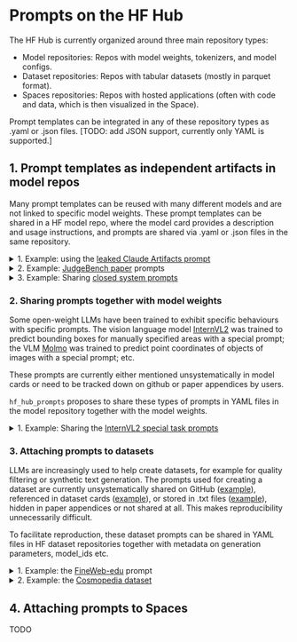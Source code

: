 
# Prompts on the HF Hub

The HF Hub is currently organized around three main repository types:
- Model repositories: Repos with model weights, tokenizers, and model configs.
- Dataset repositories: Repos with tabular datasets (mostly in parquet format). 
- Spaces repositories: Repos with hosted applications (often with code and data, which is then visualized in the Space).

Prompt templates can be integrated in any of these repository types as .yaml or .json files. [TODO: add JSON support, currently only YAML is supported.]



## 1. Prompt templates as independent artifacts in model repos
Many prompt templates can be reused with many different models and are not linked to specific model weights. These prompt templates can be shared in a HF model repo, where the model card provides a description and usage instructions, and prompts are shared via .yaml or .json files in the same repository.


<details>
  <summary>1. Example: using the <a href="https://gist.github.com/dedlim/6bf6d81f77c19e20cd40594aa09e3ecd">leaked Claude Artifacts prompt</a></summary>

#### List all prompt templates stored in a HF model repo
This [example HF repository](https://huggingface.co/MoritzLaurer/closed_system_prompts) 
contains leaked or released prompts from Anthropic and OpenAI. 

```python
from hf_hub_prompts import list_prompt_templates
list_prompt_templates(repo_id="MoritzLaurer/closed_system_prompts")
# ['claude-3-5-artifacts-leak-210624.yaml', 'claude-3-5-sonnet-text-090924.yaml', 'claude-3-5-sonnet-text-image-090924.yaml', 'jokes-prompt.yaml', 'openai-metaprompt-audio.yaml', 'openai-metaprompt-text.yaml']
```

#### Download a specific prompt template
Here, we download the leaked prompt for Claude-3.5 Sonnet for creating Artifacts. 

```python
from hf_hub_prompts import download_prompt_template
prompt_template = download_prompt_template(
    repo_id="MoritzLaurer/closed_system_prompts",
    filename="claude-3-5-artifacts-leak-210624.yaml"
)
print(prompt_template)
# ChatPromptTemplate(messages=[{'role': 'system', 'content': '<artifacts_info> The assistant can create and reference artifacts during conversations. Artifacts are ... Claude is now being connected with a human.'}, {'role': 'user', 'content': '{user_message}'}], input_variables=['current_date', 'user_message'], metadata=[{'source': 'https://gist.github.com/dedlim/6bf6d81f77c19e20cd40594aa09e3ecd'}])
```

Prompt templates are downloaded as either `ChatPromptTemplate` or `TextPromptTemplate` classes. This class makes it easy to populate a prompt template and convert it into a format that's compatible with different LLM clients.The type is automatically determined based on whether the YAML contains a 'template' key (TextPromptTemplate) or a 'messages' key (ChatPromptTemplate).

#### Populate and use the prompt template
With the `create_messages` method, we can then populate the prompt template for a specific use-case.

```python
# Check which input variables the prompt template requires
print(prompt_template.input_variables)
# ['current_date', 'user_message']

user_message = "Create a simple calculator web application"
messages_anthropic = prompt_template.create_messages(
    user_message=user_message, 
    current_date="Monday 21st October 2024", 
    client="anthropic"
)
```

The output is a list or a dictionary in the format expected by the specified LLM client. For example, OpenAI expects a list of message dictionaries, while Anthropic expects a dictionary with "system" and "messages" keys.

```python
#!pip install anthropic
from anthropic import Anthropic
client_anthropic = Anthropic()

response = client_anthropic.messages.create(
    model="claude-3-5-sonnet-20240620",
    system=messages_anthropic["system"],
    messages=messages_anthropic["messages"],
    max_tokens=4096,
)
```

</details>


<details>
  <summary>2. Example: <a href="https://arxiv.org/pdf/2410.12784">JudgeBench paper</a> prompts</summary>
The paper "JudgeBench: A Benchmark for Evaluating LLM-Based Judges" (<a href="https://arxiv.org/pdf/2410.12784">paper</a>) collects several prompts for using LLMs to evaluate unstructured LLM outputs. After copying them into a <a href="https://huggingface.co/MoritzLaurer/judgebench-prompts">HF Hub model repo</a> in the standardized YAML format, they can be directly loaded and populated.

```python
from hf_hub_prompts import download_prompt_template

prompt_template = download_prompt_template(repo_id="MoritzLaurer/judgebench-prompts", filename="vanilla-prompt.yaml")
```
</details>


<details>
  <summary>3. Example: Sharing <a href="https://huggingface.co/MoritzLaurer/closed_system_prompts">closed system prompts</a></summary>
The community has extracted system prompts from closed API providers like OpenAI or Anthropic and these prompts are unsystematically shared via GitHub, Reddit etc. (e.g. <a href="https://gist.github.com/dedlim/6bf6d81f77c19e20cd40594aa09e3ecd">Anthropic Artifacts prompt</a>). Some API providers have also started sharing their system prompts on their websites in non-standardized HTML (<a href="https://docs.anthropic.com/en/release-notes/system-prompts#sept-9th-2024">Anthropic</a>, <a href="https://platform.openai.com/docs/guides/prompt-generation">OpenAI</a>). To simplify to use of these prompts, they can be shared in a <a href="https://huggingface.co/MoritzLaurer/closed_system_prompts">HF Hub model repo</a> as standardized YAML files.  


```python
from hf_hub_prompts import list_prompt_templates, download_prompt_template
list_prompt_templates(repo_id="MoritzLaurer/closed_system_prompts")
# out: ['claude-3-5-artifacts-leak-210624.yaml', 'claude-3-5-sonnet-text-090924.yaml', 'claude-3-5-sonnet-text-image-090924.yaml', 'jokes-prompt.yaml', 'openai-metaprompt-audio.yaml', 'openai-metaprompt-text.yaml']

prompt_template = download_prompt_template(repo_id="MoritzLaurer/closed_system_prompts", filename="openai-metaprompt-text.yaml")
```
</details>



### 2. Sharing prompts together with model weights
Some open-weight LLMs have been trained to exhibit specific behaviours with specific prompts.
The vision language model [InternVL2](https://huggingface.co/collections/OpenGVLab/internvl-20-667d3961ab5eb12c7ed1463e) was trained to predict bounding boxes for manually specified areas with a special prompt; 
the VLM [Molmo](https://huggingface.co/collections/allenai/molmo-66f379e6fe3b8ef090a8ca19) was trained to predict point coordinates of objects of images with a special prompt; etc.

These prompts are currently either mentioned unsystematically in model cards or need to be tracked down on github or paper appendices by users. 

`hf_hub_prompts` proposes to share these types of prompts in YAML files in the model repository together with the model weights. 

<details>
  <summary>1. Example: Sharing the <a href="https://huggingface.co/MoritzLaurer/open_models_special_prompts">InternVL2 special task prompts</a></summary>

```python
from hf_hub_prompts import download_prompt_template

# download image prompt template
prompt_template = download_prompt_template(repo_id="MoritzLaurer/open_models_special_prompts", filename="internvl2-bbox-prompt.yaml")

# populate prompt
image_url = "https://unsplash.com/photos/ZVw3HmHRhv0/download?ixid=M3wxMjA3fDB8MXxhbGx8NHx8fHx8fDJ8fDE3MjQ1NjAzNjl8&force=true&w=1920"
region_to_detect = "the bird"
messages = prompt_template.create_messages(image_url=image_url, region_to_detect=region_to_detect, client="openai")

print(messages)
#[{'role': 'user',
#  'content': [{'type': 'image_url',
#    'image_url': {'url': 'https://unsplash.com/photos/ZVw3HmHRhv0/download?ixid=M3wxMjA3fDB8MXxhbGx8NHx8fHx8fDJ8fDE3MjQ1NjAzNjl8&force=true&w=1920'}},
#   {'type': 'text',
#    'text': 'Please provide the bounding box coordinate of the region this sentence describes: <ref>the bird</ref>'}]}]
```

This prompt can then directly be used in a vLLM container, e.g. hosted on HF Inference Endpoints, using the OpenAI messages format and client.

```py
from openai import OpenAI
import os

ENDPOINT_URL = "https://tkuaxiztuv9pl4po.us-east-1.aws.endpoints.huggingface.cloud" + "/v1/" 

# initialize the OpenAI client but point it to an endpoint running vLLM or TGI
client = OpenAI(
    base_url=ENDPOINT_URL, 
    api_key=os.getenv("HF_TOKEN")
)

response = client.chat.completions.create(
    model="/repository", # with vLLM deployed on HF endpoint, this needs to be /repository since there are the model artifacts stored
    messages=messages,
)

response.choices[0].message.content
# out: 'the bird[[54, 402, 515, 933]]'
```
</details>



### 3. Attaching prompts to datasets
LLMs are increasingly used to help create datasets, for example for quality filtering or synthetic text generation.
The prompts used for creating a dataset are currently unsystematically shared on GitHub ([example](https://github.com/huggingface/cosmopedia/tree/main/prompts)), 
referenced in dataset cards ([example](https://huggingface.co/datasets/HuggingFaceFW/fineweb-edu#annotation)), or stored in .txt files ([example](https://huggingface.co/HuggingFaceFW/fineweb-edu-classifier/blob/main/utils/prompt.txt)), 
hidden in paper appendices or not shared at all. 
This makes reproducibility unnecessarily difficult.

To facilitate reproduction, these dataset prompts can be shared in YAML files in HF dataset repositories together with metadata on generation parameters, model_ids etc. 


<details>
  <summary>1. Example: the <a href="https://huggingface.co/datasets/HuggingFaceFW/fineweb-edu">FineWeb-edu</a> prompt</summary>
The FineWeb-Edu dataset was created by prompting `Meta-Llama-3-70B-Instruct` to score the educational value of web texts.
The authors <a href="https://huggingface.co/datasets/HuggingFaceFW/fineweb-edu#annotation">provide the prompt</a> in a .txt file.

When provided in a YAML file in the dataset repo, the prompt can easily be loaded and supplemented with metadata
like the model_id or generation parameters for easy reproducibility. 
See this <a href="https://huggingface.co/datasets/MoritzLaurer/dataset_prompts">example dataset repository</a>


```python
from hf_hub_prompts import download_prompt_template
import torch
from transformers import pipeline

prompt_template = download_prompt_template(repo_id="MoritzLaurer/dataset_prompts", filename="fineweb-edu-prompt.yaml", repo_type="dataset")

# populate the prompt
text_to_score = "The quick brown fox jumps over the lazy dog"
messages = prompt_template.create_messages(text_to_score=text_to_score)

# test prompt with local llama
model_id = "meta-llama/Llama-3.2-1B-Instruct"  # prompt was original created for meta-llama/Meta-Llama-3-70B-Instruct

pipe = pipeline(
    "text-generation",
    model=model_id,
    torch_dtype=torch.bfloat16,
    device_map="auto",
)

outputs = pipe(
    messages,
    max_new_tokens=512,
)

print(outputs[0]["generated_text"][-1])
```

</details>


<details>
  <summary>2. Example: the <a href="https://huggingface.co/collections/HuggingFaceTB/cosmopedia-65d4e44c693d9451ce4344d6">Cosmopedia dataset</a></summary>
Cosmopedia is a dataset of synthetic textbooks, blogposts, stories, posts and WikiHow articles generated by Mixtral-8x7B-Instruct-v0.1.
The dataset shares it's prompts on <a href="https://github.com/huggingface/cosmopedia/tree/main/prompts">GitHub</a>
with a <a href="https://github.com/huggingface/cosmopedia/blob/main/prompts/auto_math_text/build_science_prompts.py">custom build logic</a>.
The prompts are not available in the <a href="https://huggingface.co/datasets/HuggingFaceTB/cosmopedia/tree/main">HF dataset repo</a>

The prompts could be directly added to the dataset repository in the standardized YAML format. 

</details>



## 4. Attaching prompts to Spaces
TODO

